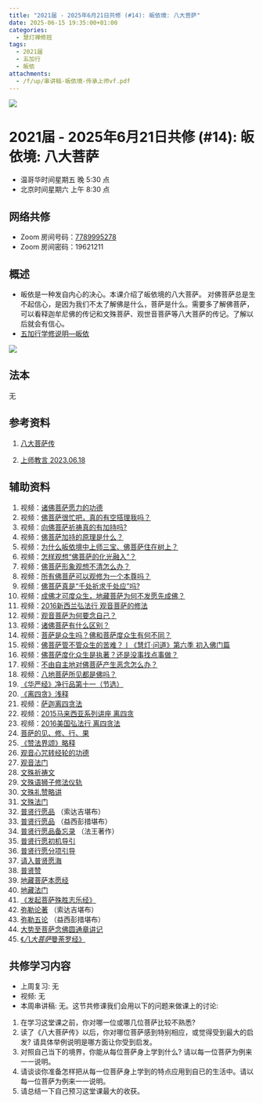 ```yaml
---
title: "2021届 - 2025年6月21日共修 (#14): 皈依境: 八大菩萨"
date: 2025-06-15 19:35:00+01:00
categories:
  - 慧灯禅修班
tags:
  - 2021届
  - 五加行
  - 皈依
attachments:
  - /f/up/串讲稿-皈依境-传承上师vf.pdf
---
```

![](/f/up/maxresdefault.jpg)

# 2021届 - 2025年6月21日共修 (#14): 皈依境: 八大菩萨

* 温哥华时间星期五 晚 5:30 点
* 北京时间星期六 上午 8:30 点

## 网络共修

* Zoom 房间号码：[7789995278](https://zoom.us/j/7789995278)
* Zoom 房间密码：19621211

## 概述

* 皈依是一种发自内心的决心。本课介绍了皈依境的八大菩萨。
  对佛菩萨总是生不起信心，是因为我们不太了解佛是什么，菩萨是什么。需要多了解佛菩萨，可以看释迦牟尼佛的传记和文殊菩萨、观世音菩萨等[](<>)八大菩萨的传记。了解以后就会有信心。
* [](<>)[](<>)[](<>)[](<>)[](<>)[](<>)[](<>)[](<>)[](<>)[](https://fohuifayu.com/index.php/huideng-jiangtang/chanxiuke/zen-04/8656-zen04-gy)[五加行学修说明—皈依](https://fohuifayu.com/index.php/huideng-jiangtang/chanxiuke/zen-04/8656-zen04-gy) 

![](/f/up/八大菩萨3.jpg)

## 法本

[](<>)[](<>)[](<>)[](https://huidengchanxiu.net/books/b3/)[](https://fohuifayu.com/index.php/huideng-zhiguang/huideng-series/si-ce)[](https://fohuifayu.com/index.php/huideng-zhiguang/huideng-series/si-ce/236-a00033)[](<>)无[](<>)[](<>)[](<>)[](<>)[](<>)[](<>)[](<>)[](<>)[](<>)[](<>)[](<>)

## 参考资料

1. [](/f/up/大圆满传承源流.jpg)[](https://huidengvan.com/f/up/%E5%A4%A7%E5%9C%86%E6%BB%A1%E9%BE%99%E9%92%A6%E5%AE%81%E6%8F%90%E4%BC%A0%E6%89%BF%E7%A5%96%E5%B8%88%E4%BC%A0.pdf)[八大菩萨传](https://huidengchanxiu.net/refs/cczj/8dps)
2. [上师教言 2023.06.18 ](https://fohuifayu.com/index.php/shangshi-jiaoyan/2023nian/6yue/8061-j02353?title=%E5%85%AB%E5%A4%A7%E8%8F%A9%E8%90%A8#anchor)

   [](https://www.xianmixuezi.com/%E4%BC%A0%E6%89%BF%E6%BA%90%E6%B5%81/%E4%BC%A0%E6%89%BF%E7%A5%96%E5%B8%88)

## **辅助资料**

1. [](/f/up/大圆满传承源流.jpg)[](<>)视频：[诸佛菩萨愿力的功德](https://fohuifayu.com/index.php/shipin-jingcui/jingcai-shipin/2367-Y00131?title=)
2. 视频：[佛菩萨很忙吧，真的有空搭理我吗？](https://fohuifayu.com/index.php/shipin-jingcui/huideng-wendao/dier-ji/churu-fomen-03/2302-w17001?title=)
3. 视频：[向佛菩萨祈祷真的有加持吗?](https://fohuifayu.com/index.php/shipin-jingcui/wenda-zhailu/9926-w17001-v01?title=)
4. [](https://fohuifayu.com/index.php/shipin-jingcui/wenda-zhailu/9926-w17001-v01?title=)视频：[佛菩萨加持的原理是什么？](https://fohuifayu.com/index.php/shipin-jingcui/wenda-zhailu/5140-V19031-V03?title=)
5. 视频：[为什么皈依境中上师三宝、佛菩萨住在树上？](https://fohuifayu.com/index.php/shipin-jingcui/wenda-zhailu/4919-W19001-V09?title=)
6. 视频：[怎样观想“佛菩萨的化光融入”？](https://fohuifayu.com/index.php/shipin-jingcui/wenda-zhailu/2177-W16019-V03?title=)
7. 视频：[佛菩萨形象观想不清怎么办？](https://fohuifayu.com/index.php/shipin-jingcui/wenda-zhailu/2168-W16019-V01?title=)
8. 视频：[所有佛菩萨可以观修为一个本尊吗？](https://fohuifayu.com/index.php/shipin-jingcui/wenda-zhailu/5353-V20009-V06?title=)
9. 视频：[佛菩萨真是“千处祈求千处应”吗?](https://fohuifayu.com/index.php/shipin-jingcui/wenda-zhailu/1601-V00318?title=)
10. 视频：[成佛才可度众生，地藏菩萨为何不发愿先成佛？](https://fohuifayu.com/index.php/shipin-jingcui/wenda-zhailu/10181-w17049-v04?title=)
11. 视频：[2016新西兰弘法行 观音菩萨的修法 ](https://fohuifayu.com/index.php/huideng-jiangtang/huanqiu-xilie/xin-xilan/1170-l16043?title=)
12. 视频：[观音菩萨为何要念自己？](https://fohuifayu.com/index.php/shipin-jingcui/wenda-zhailu/9305-w21024-v107?title=)
13. 视频：[诸佛菩萨有什么区别？](https://fohuifayu.com/index.php/shipin-jingcui/jingcai-shipin/7951-y12031-y03?title=)
14. 视频：[菩萨是众生吗？佛和菩萨度众生有何不同？](https://fohuifayu.com/index.php/shipin-jingcui/wenda-zhailu/5916-V21020-V03?title=)
15. 视频：[佛菩萨管不管众生的苦难？丨《慧灯·问道》第六季 初入佛门篇 ](https://fohuifayu.com/index.php/shipin-jingcui/huideng-wendao/diliuji/churu-fomen-01/5810-w21201?title=)
16. 视频：[佛菩萨度化众生是执著？还是没事找点事做？](https://fohuifayu.com/index.php/shipin-jingcui/wenda-zhailu/5575-W17002-V01?title=)
17. 视频：[不由自主地对佛菩萨产生恶念怎么办？](https://fohuifayu.com/index.php/shipin-jingcui/wenda-zhailu/4051-V18083-V02?title=)
18. 视频：[八地菩萨所见都是佛吗？](https://fohuifayu.com/index.php/shipin-jingcui/wenda-zhailu/3866-V16030-V08?title=)
19. [《华严经》净行品第十一（节选）](https://fohuifayu.com/index.php/huideng-zhiguang/dianzi-congshu/fofa-rongru-shenghuo/8873-a00086?title=%E8%8F%A9%E8%90%A8#anchor)
20. [《离四贪》浅释](https://fohuifayu.com/index.php/huideng-zhiguang/huideng-series/ba-ce/1797-a00097?title=%E8%8F%A9%E8%90%A8#anchor)
21. [](https://fohuifayu.com/index.php/huideng-zhiguang/huideng-series/ba-ce/1797-a00097?title=%E8%8F%A9%E8%90%A8#anchor)视频：[萨迦离四贪法 ](https://fohuifayu.com/index.php/huideng-jiangtang/jingdian-jiedu/jingdianjiedu/470-l10043?title=%E8%8F%A9%E8%90%A8)
22. 视频：[2015马来西亚系列讲座 离四贪](https://fohuifayu.com/index.php/huideng-jiangtang/huanqiu-xilie/malai-xiya/615-l15007?title=%E8%8F%A9%E8%90%A8)
23. 视频：[](https://fohuifayu.com/index.php/huideng-jiangtang/huanqiu-xilie/xin-xilan/1170-l16043?title=)[2016美国弘法行 离四贪法](https://fohuifayu.com/index.php/huideng-jiangtang/huanqiu-xilie/mei-guo/1174-l16047?title=%E8%8F%A9%E8%90%A8)
24. [菩萨的见、修、行、果](https://fohuifayu.com/index.php/huideng-zhiguang/huideng-series/san-ce/141-a00009?title=)
25. [《赞法界颂》略释](https://fohuifayu.com/index.php/huideng-zhiguang/huideng-series/qi-ce/161-a00093?title=)
26. [观音心咒转经轮的功德](https://www.zhihuihai.net/%E6%99%BA%E6%82%B2%E5%AD%A6%E5%A0%82/2023%E5%AD%A6%E5%A0%82/%E8%A7%82%E9%9F%B3%E5%BF%83%E5%92%92%E8%BD%AC%E7%BB%8F%E8%BD%AE%E7%9A%84%E5%8A%9F%E5%BE%B7)
27. [观音法门](https://www.xianmixuezi.com/%E5%85%B6%E4%BB%96/%E4%BA%94%E8%A7%82%E9%9F%B3%E6%B3%95%E9%97%A8)
28. [文殊祈祷文](https://www.zhihuihai.net/%E5%B8%B8%E7%94%A8%E5%BF%B5%E4%BF%AE/%E6%96%87%E6%AE%8A%E7%A5%88%E7%A5%B7%E6%96%87)
29. [文殊语狮子修法仪轨](https://www.zhihuihai.net/%E5%AD%A6%E4%BD%9B%E4%B9%8B%E5%AE%B6/%E9%AB%98%E7%BA%A7%E8%AF%BE%E7%A8%8B/%E4%BF%AE%E5%BF%83/%E6%96%87%E6%AE%8A%E8%AF%AD%E7%8B%AE%E5%AD%90%E4%BF%AE%E6%B3%95%E4%BB%AA%E8%BD%A8)
30. [文殊礼赞略讲](https://www.zhihuihai.net/%E6%B3%95%E9%9B%A8%E6%99%AE%E6%B6%A6/%E7%BD%91%E7%BB%9C%E5%BC%80%E7%A4%BA/%E6%96%87%E6%AE%8A%E7%A4%BC%E8%B5%9E%E7%95%A5%E8%AE%B2)
31. [文殊法门](https://www.xianmixuezi.com/%E5%85%B6%E4%BB%96/%E5%85%AD%E6%96%87%E6%AE%8A%E6%B3%95%E9%97%A8)
32. [普贤行愿品](https://www.zhihuihai.net/%E5%AD%A6%E4%BD%9B%E4%B9%8B%E5%AE%B6/%E5%88%9D%E7%BA%A7%E8%AF%BE%E7%A8%8B/%E5%87%80%E5%9C%9F/%E6%99%AE%E8%B4%A4%E8%A1%8C%E6%84%BF%E5%93%81-%E6%84%BF%E6%B5%B7%E7%B2%BE%E9%AB%93) （索达吉堪布）
33. [普贤行愿品](https://www.xianmixuezi.com/%E5%87%80%E5%9C%9F%E6%96%87%E5%BA%93/05-%E6%99%AE%E8%B4%A4%E8%A1%8C%E6%84%BF%E5%93%81%E8%AE%B2%E8%AE%B0) （益西彭措堪布）
34. [普贤行愿品备忘录](https://www.xianmixuezi.com/%E6%B3%95%E7%8E%8B%E8%91%97%E4%BD%9C%E8%AF%91%E4%BC%A0/%E6%B3%95%E7%8E%8B%E8%91%97%E4%BD%9C%E8%AF%91%E4%BC%A011-%E6%99%AE%E8%B4%A4%E8%A1%8C%E6%84%BF%E5%93%81%E5%A4%87%E5%BF%98%E5%BD%95) （法王著作）
35. [普贤行愿初机导引](https://www.xianmixuezi.com/%E5%87%80%E5%9C%9F%E6%96%87%E5%BA%93/25-%E6%99%AE%E8%B4%A4%E8%A1%8C%E6%84%BF%E5%88%9D%E6%9C%BA%E5%AF%BC%E5%BC%95)
36. [普贤行愿分项引导](https://www.xianmixuezi.com/%E5%87%80%E5%9C%9F%E6%96%87%E5%BA%93/26-%E6%99%AE%E8%B4%A4%E8%A1%8C%E6%84%BF%E5%88%86%E9%A1%B9%E5%BC%95%E5%AF%BC)
37. [请入普贤愿海](https://www.xianmixuezi.com/%E5%87%80%E5%9C%9F%E6%96%87%E5%BA%93/04-%E8%AF%B7%E5%85%A5%E6%99%AE%E8%B4%A4%E6%84%BF%E6%B5%B7)
38. [普贤赞](https://www.xianmixuezi.com/%E7%94%98%E9%9C%B2%E5%A6%99%E6%B3%95%E7%B3%BB%E5%88%97/%E6%99%AE%E8%B4%A4%E8%B5%9E)
39. [地藏菩萨本愿经](https://www.zhihuihai.net/%E6%99%BA%E6%82%B2%E5%AD%A6%E5%A0%82/2020%E4%BC%A0%E6%B3%95/%E5%9C%B0%E8%97%8F%E8%8F%A9%E8%90%A8%E6%9C%AC%E6%84%BF%E7%BB%8F)
40. [地藏法门](https://www.xianmixuezi.com/%E5%85%B6%E4%BB%96/%E4%B8%89%E5%9C%B0%E8%97%8F%E6%B3%95%E9%97%A8)
41. [《发起菩萨殊胜志乐经》](https://www.zhihuihai.net/%E6%99%BA%E6%82%B2%E5%AD%A6%E5%A0%82/2020%E4%BC%A0%E6%B3%95/%E5%8F%91%E8%B5%B7%E8%8F%A9%E8%90%A8%E6%AE%8A%E8%83%9C%E5%BF%97%E4%B9%90%E7%BB%8F)
42. [弥勒论著](https://www.zhihuihai.net/%E5%AD%A6%E4%BD%9B%E4%B9%8B%E5%AE%B6/%E5%BC%A5%E5%8B%92%E8%AE%BA%E8%91%97) （索达吉堪布）
43. [弥勒五论](https://www.xianmixuezi.com/%E5%BC%A5%E5%8B%92%E4%BA%94%E8%AE%BA) （益西彭措堪布）
44. [大势至菩萨念佛圆通章讲记](https://www.xianmixuezi.com/%E5%87%80%E5%9C%9F%E6%96%87%E5%BA%93/40-%E5%A4%A7%E5%8A%BF%E8%87%B3%E8%8F%A9%E8%90%A8%E5%BF%B5%E4%BD%9B%E5%9C%86%E9%80%9A%E7%AB%A0%E8%AE%B2%E8%AE%B0)
45. [《*八大菩萨*曼荼罗经》](http://buddhism.lib.ntu.edu.tw/FULLTEXT/sutra/T/T20n1167.pdf)

## 共修学习内容

* 上周复习: [](<>)[](<>)[](<>)[](<>)[](<>)[](<>)[](<>)[](/f/up/开显解脱道略释1-思考题.pptx)[](/f/up/开显解脱道略释2-思考题.pptx)[](/f/up/开显解脱道略释3-思考题.pptx)[](/f/up/开显解脱道略释4-思考题.pptx)[](https://fohuifayu.com/index.php/huideng-jiangtang/chanxiuke/zen-04/2542-l17092)无[](<>)[](<>)[](<>)[](<>)[](<>)[](<>)[](<>)[](<>)[](<>)[](<>)[](<>)
* 视频: [](<>)[](<>)[](<>)[](<>)[](<>)[](<>)[](<>)[](<>)[](<>)[](<>)[](<>)[](<>)无[](<>)[](<>)[](<>)[](<>)[](<>)[](<>)[](<>)[](<>)[](<>)[](<>)[](<>)
* 本周串讲稿: [](/f/up/串讲稿-皈依境-传承上师vf.pdf)[](<>)[](<>)[](<>)[](<>)[](<>)[](<>)[](<>)[](<>)[](<>)[](<>)[](<>)[](<>)无[](<>)[](<>)[](<>)[](<>)[](<>)[](<>)[](<>)[](<>)[](<>)[](<>)[](<>)。这节共修课我们会用以下的问题来做课上的讨论:

1. 在学习这堂课之前，你对哪一位或哪几位菩萨比较不熟悉?
2. 读了《八大菩萨传》以后，你对哪位菩萨感到特别相应，或觉得受到最大的启发? 请具体举例说明是哪方面让你受到启发。
3. 对照自己当下的境界，你能从每位菩萨身上学到什么? 请以每一位菩萨为例来一一说明。
4. 请谈谈你准备怎样把从每一位菩萨身上学到的特点应用到自已的生活中。请以每一位菩萨为例来一一说明。
5. 请总结一下自己预习这堂课最大的收获。

[](<>)[](<>)[](<>)[](<>)[](<>)[](<>)[](<>)[](<>)[](/f/up/串讲稿-皈依.docx)
